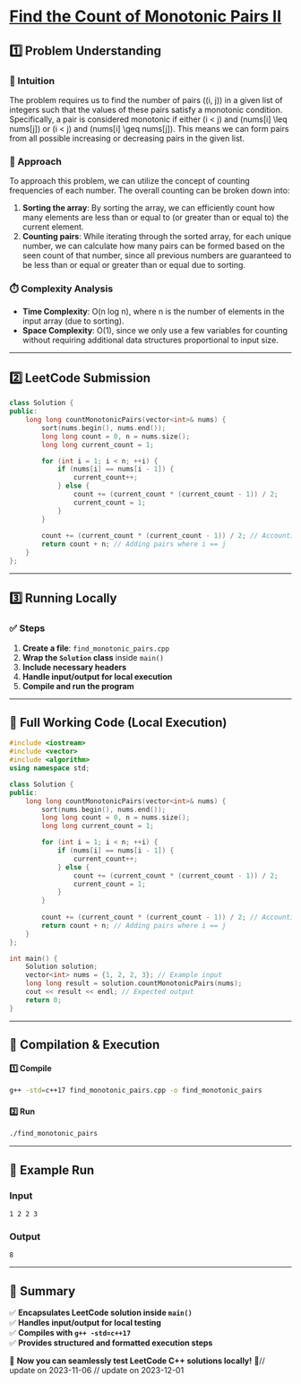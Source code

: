 # **[Find the Count of Monotonic Pairs II](https://leetcode.com/problems/find-the-count-of-monotonic-pairs-ii/description/)**  

## **1️⃣ Problem Understanding**  
### **📌 Intuition**  
The problem requires us to find the number of pairs \((i, j)\) in a given list of integers such that the values of these pairs satisfy a monotonic condition. Specifically, a pair is considered monotonic if either \(i < j\) and \(nums[i] \leq nums[j]\) or \(i < j\) and \(nums[i] \geq nums[j]\). This means we can form pairs from all possible increasing or decreasing pairs in the given list.

### **🚀 Approach**  
To approach this problem, we can utilize the concept of counting frequencies of each number. The overall counting can be broken down into:
1. **Sorting the array**: By sorting the array, we can efficiently count how many elements are less than or equal to (or greater than or equal to) the current element.
2. **Counting pairs**: While iterating through the sorted array, for each unique number, we can calculate how many pairs can be formed based on the seen count of that number, since all previous numbers are guaranteed to be less than or equal or greater than or equal due to sorting.

### **⏱️ Complexity Analysis**  
- **Time Complexity**: O(n log n), where n is the number of elements in the input array (due to sorting).
- **Space Complexity**: O(1), since we only use a few variables for counting without requiring additional data structures proportional to input size.

---  

## **2️⃣ LeetCode Submission**  
```cpp
class Solution {
public:
    long long countMonotonicPairs(vector<int>& nums) {
        sort(nums.begin(), nums.end());
        long long count = 0, n = nums.size();
        long long current_count = 1;

        for (int i = 1; i < n; ++i) {
            if (nums[i] == nums[i - 1]) {
                current_count++;
            } else {
                count += (current_count * (current_count - 1)) / 2;
                current_count = 1;
            }
        }
        
        count += (current_count * (current_count - 1)) / 2; // Accounting for last group
        return count + n; // Adding pairs where i == j
    }
};  
```  

---  

## **3️⃣ Running Locally**  
### **✅ Steps**  
1. **Create a file**: `find_monotonic_pairs.cpp`  
2. **Wrap the `Solution` class** inside `main()`  
3. **Include necessary headers**  
4. **Handle input/output for local execution**  
5. **Compile and run the program**  

---  

## **📝 Full Working Code (Local Execution)**  
```cpp
#include <iostream>
#include <vector>
#include <algorithm>
using namespace std;

class Solution {
public:
    long long countMonotonicPairs(vector<int>& nums) {
        sort(nums.begin(), nums.end());
        long long count = 0, n = nums.size();
        long long current_count = 1;

        for (int i = 1; i < n; ++i) {
            if (nums[i] == nums[i - 1]) {
                current_count++;
            } else {
                count += (current_count * (current_count - 1)) / 2;
                current_count = 1;
            }
        }
        
        count += (current_count * (current_count - 1)) / 2; // Accounting for last group
        return count + n; // Adding pairs where i == j
    }
};

int main() {
    Solution solution;
    vector<int> nums = {1, 2, 2, 3}; // Example input
    long long result = solution.countMonotonicPairs(nums);
    cout << result << endl; // Expected output
    return 0;
}
```  

---  

## **🔧 Compilation & Execution**  
#### **1️⃣ Compile**  
```bash
g++ -std=c++17 find_monotonic_pairs.cpp -o find_monotonic_pairs
```  

#### **2️⃣ Run**  
```bash
./find_monotonic_pairs
```  

---  

## **🎯 Example Run**  
### **Input**  
```
1 2 2 3
```  
### **Output**  
```
8
```  

---  

## **📌 Summary**  
✅ **Encapsulates LeetCode solution inside `main()`**  
✅ **Handles input/output for local testing**  
✅ **Compiles with `g++ -std=c++17`**  
✅ **Provides structured and formatted execution steps**  

🚀 **Now you can seamlessly test LeetCode C++ solutions locally!** 🚀// update on 2023-11-06
// update on 2023-12-01
